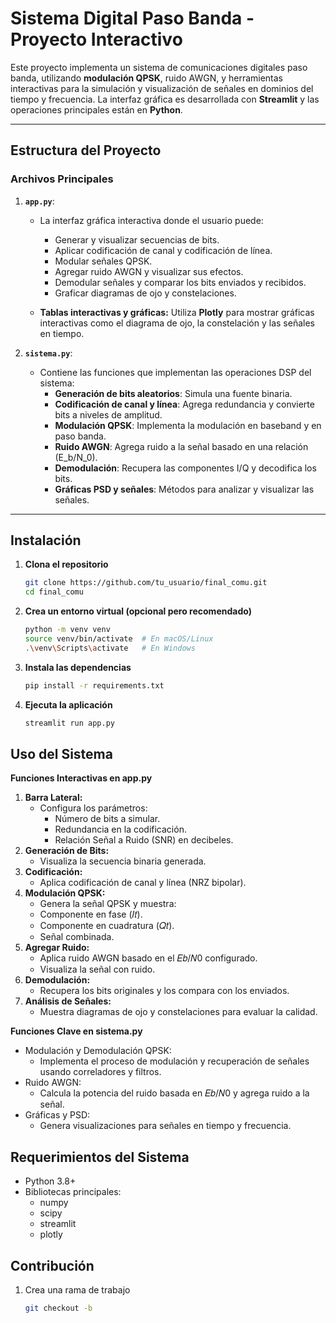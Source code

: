 # Sistema Digital Paso Banda - Proyecto Interactivo

Este proyecto implementa un sistema de comunicaciones digitales paso banda, utilizando **modulación QPSK**, ruido AWGN, y herramientas interactivas para la simulación y visualización de señales en dominios del tiempo y frecuencia. La interfaz gráfica es desarrollada con **Streamlit** y las operaciones principales están en **Python**.

---

## **Estructura del Proyecto**

### **Archivos Principales**

1. **`app.py`**: 
   - La interfaz gráfica interactiva donde el usuario puede:
     - Generar y visualizar secuencias de bits.
     - Aplicar codificación de canal y codificación de línea.
     - Modular señales QPSK.
     - Agregar ruido AWGN y visualizar sus efectos.
     - Demodular señales y comparar los bits enviados y recibidos.
     - Graficar diagramas de ojo y constelaciones.

   - **Tablas interactivas y gráficas:** Utiliza **Plotly** para mostrar gráficas interactivas como el diagrama de ojo, la constelación y las señales en tiempo.

2. **`sistema.py`**: 
   - Contiene las funciones que implementan las operaciones DSP del sistema:
     - **Generación de bits aleatorios**: Simula una fuente binaria.
     - **Codificación de canal y línea**: Agrega redundancia y convierte bits a niveles de amplitud.
     - **Modulación QPSK**: Implementa la modulación en baseband y en paso banda.
     - **Ruido AWGN**: Agrega ruido a la señal basado en una relación \(E_b/N_0\).
     - **Demodulación**: Recupera las componentes I/Q y decodifica los bits.
     - **Gráficas PSD y señales**: Métodos para analizar y visualizar las señales.

---

## **Instalación**

1. **Clona el repositorio**
   ```bash
   git clone https://github.com/tu_usuario/final_comu.git
   cd final_comu

2. **Crea un entorno virtual (opcional pero recomendado)**
    ```bash
    python -m venv venv
    source venv/bin/activate  # En macOS/Linux
    .\venv\Scripts\activate   # En Windows

3. **Instala las dependencias**
    ```bash
    pip install -r requirements.txt

4. **Ejecuta la aplicación**
    ```bash
    streamlit run app.py


## **Uso del Sistema**

**Funciones Interactivas en app.py**

1. **Barra Lateral:**
    - Configura los parámetros:
        - Número de bits a simular.
        - Redundancia en la codificación.
        - Relación Señal a Ruido (SNR) en decibeles.
2. **Generación de Bits:**
    - Visualiza la secuencia binaria generada.
3. **Codificación:**
    - Aplica codificación de canal y línea (NRZ bipolar).
4. **Modulación QPSK:**
    - Genera la señal QPSK y muestra:
    - Componente en fase (𝐼𝑡).
    - Componente en cuadratura (𝑄𝑡).
    - Señal combinada.
5. **Agregar Ruido:**
    - Aplica ruido AWGN basado en el 𝐸𝑏/𝑁0 configurado.
    - Visualiza la señal con ruido.
6. **Demodulación:**
    - Recupera los bits originales y los compara con los enviados.
7. **Análisis de Señales:**
    - Muestra diagramas de ojo y constelaciones para evaluar la calidad.
    
**Funciones Clave en sistema.py**
- Modulación y Demodulación QPSK:
  - Implementa el proceso de modulación y recuperación de señales usando correladores y filtros.
- Ruido AWGN:
  - Calcula la potencia del ruido basada en 𝐸𝑏/𝑁0 y agrega ruido a la señal.
- Gráficas y PSD:
  - Genera visualizaciones para señales en tiempo y frecuencia.

## **Requerimientos del Sistema**
- Python 3.8+
- Bibliotecas principales:
    - numpy
    - scipy
    - streamlit
    - plotly

## **Contribución**
1. Crea una rama de trabajo
    ```bash
    git checkout -b